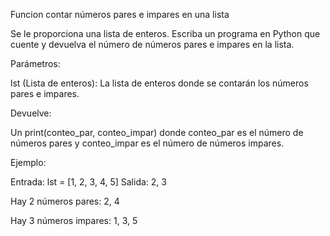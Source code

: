 Funcion contar números pares e impares en una lista

Se le proporciona una lista de enteros. Escriba un programa en Python que cuente y devuelva el número de números pares e impares en la lista.

Parámetros:

lst (Lista de enteros): La lista de enteros donde se contarán los números pares e impares.

Devuelve:

Un print(conteo_par, conteo_impar) donde conteo_par es el número de números pares y conteo_impar es el número de números impares.

Ejemplo:

Entrada: lst = [1, 2, 3, 4, 5]
Salida: 2, 3

Hay 2 números pares: 2, 4

Hay 3 números impares: 1, 3, 5